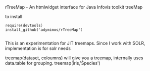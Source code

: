 rTreeMap - An htmlwidget interface for Java Infovis toolkit treeMap 

to install
```
require(devtools)
install_github('adymimos/rTreeMap')


```
This is an experimentation for JIT treemaps. Since I work with SOLR, implementation is for solr needs

treemap(dataset, coloumns) will give you a treemap, internally uses data.table for grouping.
treemap(iris,'Species') 
```
